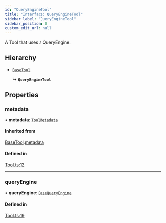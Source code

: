 ```yaml
---
id: "QueryEngineTool"
title: "Interface: QueryEngineTool"
sidebar_label: "QueryEngineTool"
sidebar_position: 0
custom_edit_url: null
---
```


A Tool that uses a QueryEngine.

## Hierarchy

- [`BaseTool`](BaseTool.md)

  ↳ **`QueryEngineTool`**

## Properties

### metadata

• **metadata**: [`ToolMetadata`](ToolMetadata.md)

#### Inherited from

[BaseTool](BaseTool.md).[metadata](BaseTool.md#metadata)

#### Defined in

[Tool.ts:12](https://github.com/run-llama/LlamaIndexTS/blob/35f3030/packages/core/src/Tool.ts#L12)

___

### queryEngine

• **queryEngine**: [`BaseQueryEngine`](BaseQueryEngine.md)

#### Defined in

[Tool.ts:19](https://github.com/run-llama/LlamaIndexTS/blob/35f3030/packages/core/src/Tool.ts#L19)
